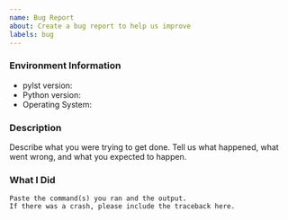 ```yaml
---
name: Bug Report
about: Create a bug report to help us improve
labels: bug
---
```


<!-- Please search existing issues to avoid creating duplicates. -->

### Environment Information

-   pylst version:
-   Python version:
-   Operating System:

### Description

Describe what you were trying to get done.
Tell us what happened, what went wrong, and what you expected to happen.

### What I Did

```
Paste the command(s) you ran and the output.
If there was a crash, please include the traceback here.
```
